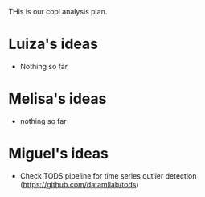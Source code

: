 THis is our cool analysis plan.

# Luiza's ideas

* Nothing so far


# Melisa's ideas

* nothing so far


# Miguel's ideas

* Check TODS pipeline for time series outlier detection (https://github.com/datamllab/tods)

